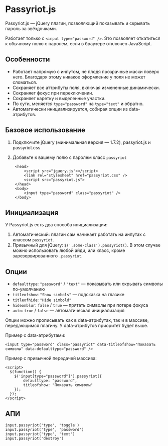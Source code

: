 # Passyriot.js

Passyriot.js — jQuery плагин, позволяющий показывать и скрывать пароль за звёздочками.

Работает только с `<input type="password" />`. Это позволяет откатиться к обычному полю с паролем, если в браузере отключен JavaScript.

## Особенности
- Работает напрямую с инпутом, не плодя прозрачные маски поверх него.  Благодаря этому никакое оформление у поля не может сломаться.
- Сохраняет все аттрибуты поля, включая измененные динамически.
- Сохраняет фокус при переключении.
- Сохраняет каретку и выделенные участки.
- По сути, меняется `type="password"` на `type="text"` и обратно.
- Автоматически инициализируется, собирая опции из data-атрибутов.


## Базовое использование
1. Подключите jQuery (минимальная версия — 1.7.2), passyriot.js и passyriot.css
2. Добавьте к вашему полю с паролем класс `passyriot`

	    <head>
    	    <script src="jquery.js"></script>
			<link rel="stylesheet" href="passyriot.css" />
			<script src="passyriot.js">
		</head>
		<body>
			<input type="password" class="passyriot" />
		</body>
		
## Инициализация
У Passyriot.js есть два способа инициализации:

1. Автоматический: плагин сам начинает работать на инпутах с классом `passyriot`.
2. Привычный для jQuery: `$('.some-class').passyriot()`. В этом случае можно использовать любой айди, или класс, кроме зарезервированного `.passyriot`.


## Опции
- `defaulttype`: `"password"` / `"text"` — показывать или скрывать символы по-умолчанию
- `titleofshow`: `"Show simbols"` — подсказка на глазике
- `titleofhide`: `"Hide simbold"`
- `hideonblur`: `false` / `true` — прятать символы при потере фокуса
- `auto`: `true` / `false` — автоматическая инициализация

Опции можно прописывать как в data-атрибутах, так и в массиве, передающимся плагину. У data-атрибутов приоритет будет выше.

Пример с data-атрибутами:

	<input type="password" class="passyriot" data-titleofshow="Показать символы" data-defaulttype="password" />

Пример с привычной передачей массива:

	<script>
	  $(function() {
    	$('input[type="password"]').passyriot({
    		defaulttype: "password",
    		titleofshow: "Показать символы"
    	});
	  });
	</script>
	

## АПИ
	input.passyriot('type', 'toggle')
	input.passyriot('type', 'password')
	input.passyriot('type', 'text')
	input.passyriot('destroy')